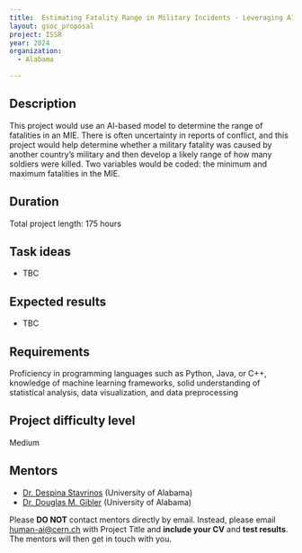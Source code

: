 ```yaml
---
title:  Estimating Fatality Range in Military Incidents - Leveraging AI for Determining Casualties in Cross-border Conflicts
layout: gsoc_proposal
project: ISSR
year: 2024
organization:
  - Alabama

---
```


## Description

This project would use an AI-based model to determine the range of fatalities in an MIE. There is often uncertainty in reports of conflict, and this project would help determine whether a military fatality was caused by another country’s military and then develop a likely range of how many soldiers were killed. Two variables would be coded: the minimum and maximum fatalities in the MIE.

## Duration

Total project length: 175 hours


## Task ideas
 * TBC

## Expected results
 * TBC

## Requirements
Proficiency in programming languages such as Python, Java, or C++, knowledge of machine learning frameworks, solid understanding of statistical analysis, data visualization, and data preprocessing

## Project difficulty level
Medium

## Mentors
  * [Dr. Despina Stavrinos](mailto:human-ai@cern.ch) (University of Alabama)
  * [Dr. Douglas M. Gibler](mailto:human-ai@cern.ch) (University of Alabama)




Please **DO NOT** contact mentors directly by email. Instead, please email [human-ai@cern.ch](mailto:human-ai@cern.ch) with Project Title and **include your CV** and **test results**. The mentors will then get in touch with you.


